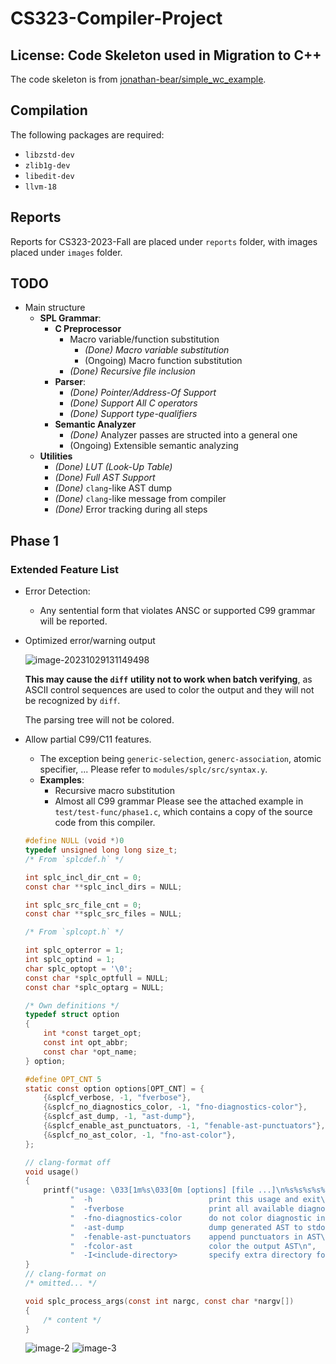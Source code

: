 # CS323-Compiler-Project

## License: Code Skeleton used in Migration to C++

The code skeleton is from [jonathan-bear/simple_wc_example](https://github.com/jonathan-beard/simple_wc_example).

## Compilation

The following packages are required:
- `libzstd-dev`
- `zlib1g-dev`
- `libedit-dev`
- `llvm-18`

## Reports

Reports for CS323-2023-Fall are placed under `reports` folder, with images placed under `images` folder.

## TODO
- Main structure
  - **SPL Grammar**:
    - **C Preprocessor**
      - Macro variable/function substitution
        - *(Done) Macro variable substitution*
        - (Ongoing) Macro function substitution
      - *(Done) Recursive file inclusion*
    - **Parser**:
      - *(Done) Pointer/Address-Of Support*
      - *(Done) Support All C operators*
      - *(Done) Support type-qualifiers*
    - **Semantic Analyzer**
      - *(Done)* Analyzer passes are structed into a general one
      - (Ongoing) Extensible semantic analyzing
  - **Utilities**
    - *(Done) LUT (Look-Up Table)*
    - *(Done) Full AST Support*
    - *(Done)* `clang`-like AST dump
    - *(Done)* `clang`-like message from compiler
    - *(Done)* Error tracking during all steps

## Phase 1

### Extended Feature List
- Error Detection:
  - Any sentential form that violates ANSC or supported C99 grammar will be reported.

- Optimized error/warning output

  ![image-20231029131149498](images/img-1.png)

  **This may cause the `diff`** **utility not to work when batch verifying**, as ASCII control sequences are used to color the output and they will not be recognized by `diff`.

  The parsing tree will not be colored.
- Allow partial C99/C11 features.
  - The exception being `generic-selection`, `generc-association`, atomic specifier, ... Please refer to `modules/splc/src/syntax.y`.
  - **Examples**:
    - Recursive macro substitution
    - Almost all C99 grammar
  Please see the attached example in `test/test-func/phase1.c`, which contains a copy of the source code from this compiler.
  ```c
  #define NULL (void *)0
  typedef unsigned long long size_t;
  /* From `splcdef.h` */

  int splc_incl_dir_cnt = 0;
  const char **splc_incl_dirs = NULL;

  int splc_src_file_cnt = 0;
  const char **splc_src_files = NULL;

  /* From `splcopt.h` */

  int splc_opterror = 1;
  int splc_optind = 1;
  char splc_optopt = '\0';
  const char *splc_optfull = NULL;
  const char *splc_optarg = NULL;

  /* Own definitions */
  typedef struct option
  {
      int *const target_opt;
      const int opt_abbr;
      const char *opt_name;
  } option;

  #define OPT_CNT 5
  static const option options[OPT_CNT] = {
      {&splcf_verbose, -1, "fverbose"},
      {&splcf_no_diagnostics_color, -1, "fno-diagnostics-color"},
      {&splcf_ast_dump, -1, "ast-dump"},
      {&splcf_enable_ast_punctuators, -1, "fenable-ast-punctuators"},
      {&splcf_no_ast_color, -1, "fno-ast-color"},
  };

  // clang-format off
  void usage()
  {
      printf("usage: \033[1m%s\033[0m [options] [file ...]\n%s%s%s%s%s%s%s", progname,
            "  -h                          print this usage and exit\n",
            "  -fverbose                   print all available diagnostic information\n",
            "  -fno-diagnostics-color      do not color diagnostic information\n",
            "  -ast-dump                   dump generated AST to stdout\n",
            "  -fenable-ast-punctuators    append punctuators in AST\n",
            "  -fcolor-ast                 color the output AST\n",
            "  -I<include-directory>       specify extra directory for #include search\n");
  }
  // clang-format on
  /* omitted... */

  void splc_process_args(const int nargc, const char *nargv[])
  {
      /* content */
  }
  ```
  ![image-2](images/img-2.png)
  ![image-3](images/img-3.png)

